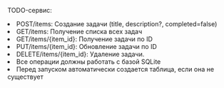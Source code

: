 TODO-сервис:
 <li> POST/items: Создание задачи (title, description?, completed=false) </li>
 <li> GET/items: Получение списка всех задач </li>
 <li> GET/items/{item_id}: Получение задачи по ID </li>
 <li> PUT/items/{item_id}: Обновление задачи по ID </li>
 <li> DELETE/items/{item_id}: Удаление задачи.</li>
 <li> Все операции должны работать с базой SQLite </li>
 <li> Перед запуском автоматически создается таблица, если она не
 существует </li>
